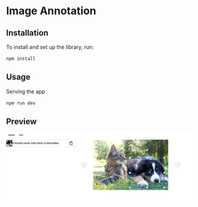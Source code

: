 # Image Annotation

## Installation
To install and set up the library, run:
```sh
npm install
```
## Usage
Serving the app
```sh
npm run dev
```
## Preview
![Screenshot](src\assets\screenshot.png)